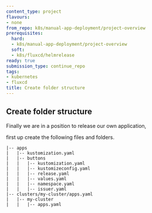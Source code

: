 ```yaml
---
content_type: project
flavours:
- none
from_repo: k8s/manual-app-deployment/project-overview
prerequisites:
  hard:
  - k8s/manual-app-deployment/project-overview
  soft:
  - k8s/fluxcd/helmrelease
ready: true
submission_type: continue_repo
tags:
- kubernetes
- fluxcd
title: Create folder structure
---
```


## Create folder structure

Finally we are in a position to release our own application,

first up create the following files and folders.

```
|-- apps
|   |-- kustomization.yaml
|   |-- buttons
|   |   |-- kustomization.yaml
|   |   |-- kustomizeconfig.yaml
|   |   |-- release.yaml
|   |   |-- values.yaml
|   |   |-- namespace.yaml
|   |   |-- issuer.yaml
|-- clusters/my-cluster/apps.yaml
|   |-- my-cluster
|   |   |-- apps.yaml
```



